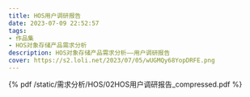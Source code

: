 ```yaml
---
title: HOS用户调研报告
date: 2023-07-09 22:52:57
tags:
- 作品集
- HOS对象存储产品需求分析
description: HOS对象存储产品需求分析——用户调研报告
cover: https://s2.loli.net/2023/07/05/wUGMQy68YopDRFE.png
---
```


{% pdf /static/需求分析/HOS/02HOS用户调研报告_compressed.pdf %}

